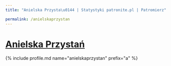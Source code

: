 ```yaml
---
title: "Anielska Przysta\u0144 | Statystyki patronite.pl | Patromierz"

permalink: /anielskaprzystan
---
```


# [Anielska Przystań](https://patronite.pl/anielskaprzystan)

{% include profile.md name="anielskaprzystan" prefix="a" %}
